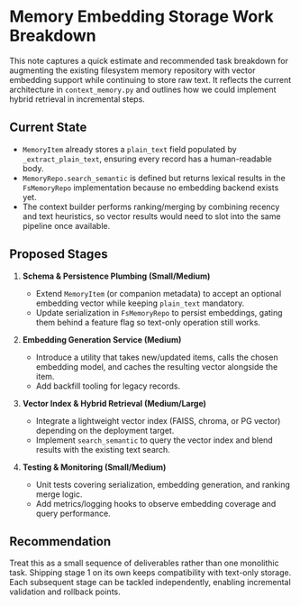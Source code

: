 # Memory Embedding Storage Work Breakdown

This note captures a quick estimate and recommended task breakdown for augmenting the
existing filesystem memory repository with vector embedding support while continuing to
store raw text.  It reflects the current architecture in `context_memory.py` and outlines
how we could implement hybrid retrieval in incremental steps.

## Current State
- `MemoryItem` already stores a `plain_text` field populated by `_extract_plain_text`,
  ensuring every record has a human-readable body.
- `MemoryRepo.search_semantic` is defined but returns lexical results in the
  `FsMemoryRepo` implementation because no embedding backend exists yet.
- The context builder performs ranking/merging by combining recency and text heuristics,
  so vector results would need to slot into the same pipeline once available.

## Proposed Stages
1. **Schema & Persistence Plumbing (Small/Medium)**
   - Extend `MemoryItem` (or companion metadata) to accept an optional embedding vector
     while keeping `plain_text` mandatory.
   - Update serialization in `FsMemoryRepo` to persist embeddings, gating them behind a
     feature flag so text-only operation still works.

2. **Embedding Generation Service (Medium)**
   - Introduce a utility that takes new/updated items, calls the chosen embedding model,
     and caches the resulting vector alongside the item.
   - Add backfill tooling for legacy records.

3. **Vector Index & Hybrid Retrieval (Medium/Large)**
   - Integrate a lightweight vector index (FAISS, chroma, or PG vector) depending on the
     deployment target.
   - Implement `search_semantic` to query the vector index and blend results with the
     existing text search.

4. **Testing & Monitoring (Small/Medium)**
   - Unit tests covering serialization, embedding generation, and ranking merge logic.
   - Add metrics/logging hooks to observe embedding coverage and query performance.

## Recommendation
Treat this as a small sequence of deliverables rather than one monolithic task.  Shipping
stage 1 on its own keeps compatibility with text-only storage.  Each subsequent stage can
be tackled independently, enabling incremental validation and rollback points.
